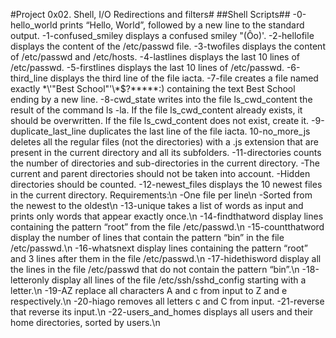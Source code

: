 #Project 0x02. Shell, I/O Redirections and filters#
##Shell Scripts##
-0-hello_world prints “Hello, World”, followed by a new line to the standard output.
-1-confused_smiley displays a confused smiley "(Ôo)'.
-2-hellofile displays the content of the /etc/passwd file.
-3-twofiles displays the content of /etc/passwd and /etc/hosts.
-4-lastlines displays the last 10 lines of /etc/passwd.
-5-firstlines displays the last 10 lines of /etc/passwd.
-6-third_line displays the third line of the file iacta.
-7-file creates a file named exactly \*\\'"Best School"\'\\*$\?\*\*\*\*\*:) containing the text Best School ending by a new line.
-8-cwd_state writes into the file ls_cwd_content the result of the command ls -la. If the file ls_cwd_content already exists, it should be overwritten. If the file ls_cwd_content does not exist, create it.
-9-duplicate_last_line duplicates the last line of the file iacta.
10-no_more_js deletes all the regular files (not the directories) with a .js extension that are present in the current directory and all its subfolders.
-11-directories counts the number of directories and sub-directories in the current directory.
	-The current and parent directories should not be taken into account.
	-Hidden directories should be counted.
-12-newest_files displays the 10 newest files in the current directory.
Requirements:\n
	-One file per line\n
	-Sorted from the newest to the oldest\n
-13-unique takes a list of words as input and prints only words that appear exactly once.\n
-14-findthatword display lines containing the pattern “root” from the file /etc/passwd.\n
-15-countthatword display the number of lines that contain the pattern “bin” in the file /etc/passwd.\n
-16-whatsnext display lines containing the pattern “root” and 3 lines after them in the file /etc/passwd.\n
-17-hidethisword display all the lines in the file /etc/passwd that do not contain the pattern “bin”.\n
-18-letteronly display all lines of the file /etc/ssh/sshd_config starting with a letter.\n
-19-AZ replace all characters A and c from input to Z and e respectively.\n
-20-hiago removes all letters c and C from input.
-21-reverse that reverse its input.\n
-22-users_and_homes displays all users and their home directories, sorted by users.\n
 

